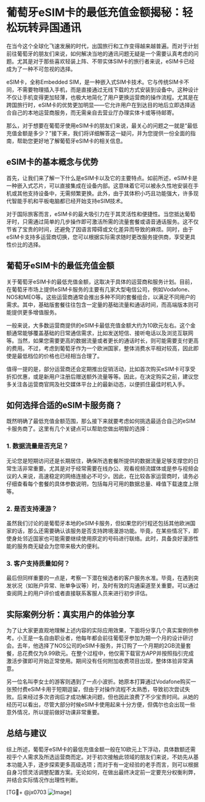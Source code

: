# 葡萄牙eSIM卡的最低充值金额揭秘：轻松玩转异国通讯

在当今这个全球化飞速发展的时代，出国旅行和工作变得越来越普遍。而对于计划前往葡萄牙的朋友们来说，如何解决当地的通讯问题无疑是一个需要认真考虑的问题。尤其是对于那些喜欢轻装上阵、不带实体SIM卡的旅行者来说，eSIM卡已经成为了一种不可忽视的选择。

eSIM卡，全称Embedded SIM，是一种嵌入式SIM卡技术。它与传统SIM卡不同，不需要物理插入手机，而是直接通过无线下载的方式安装到设备中。这种设计不仅让手机变得更加轻薄，也极大地简化了用户更换运营商的操作流程。尤其是在跨国旅行时，eSIM卡的优势更加明显——它允许用户在到达目的地后立即选择适合自己的本地运营商服务，而无需亲自去营业厅办理实体卡或等待邮寄。

那么，对于想要在葡萄牙使用eSIM卡的朋友们来说，最关心的问题之一就是“最低充值金额是多少？”接下来，我们将详细解答这一疑问，并为您提供一份全面的指南，帮助您更好地了解葡萄牙eSIM卡的相关信息。

## eSIM卡的基本概念与优势

首先，让我们来了解一下什么是eSIM卡以及它的主要特点。如前所述，eSIM卡是一种嵌入式芯片，可以直接集成在设备内部。这意味着它可以被永久性地安装在手机或其他支持设备中，无需频繁更换。此外，由于其体积小巧且功能强大，许多现代智能手机和平板电脑都已经开始支持eSIM技术。

对于国际旅客而言，eSIM卡的最大吸引力在于其灵活性和便捷性。当您抵达葡萄牙时，只需通过简单的几步操作即可激活所需的流量套餐或语音通话服务。这不仅节省了宝贵的时间，还避免了因语言障碍或文化差异而导致的麻烦。同时，由于eSIM卡支持多运营商切换，您可以根据实际需求随时更改服务提供商，享受更具性价比的选择。

## 葡萄牙eSIM卡的最低充值金额

关于葡萄牙eSIM卡的最低充值金额，这取决于具体的运营商和服务计划。目前，在葡萄牙市场上提供eSIM卡服务的主要有几家大型电信公司，例如Vodafone、NOS和MEO等。这些运营商通常会推出多种不同的套餐组合，以满足不同用户的需求。其中，基础版套餐往往包含一定量的基础流量和通话时间，而高端版本则可能提供更多增值服务。

一般来说，大多数运营商提供的eSIM卡最低充值金额大约为10欧元左右。这个金额通常能够覆盖基础的日常通信需求，比如发送短信、接听电话以及浏览互联网等。当然，如果您需要更高的数据流量或者更长的通话时长，则可能需要支付更高的费用。不过，考虑到葡萄牙作为一个欧洲国家，整体消费水平相对较高，因此即使是最低档位的价格也已经相当合理了。

值得一提的是，部分运营商还会定期推出促销活动，比如首次购买eSIM卡可享受折扣优惠，或是新用户注册后赠送额外流量等等。因此，在决定购买之前，建议您多关注各运营商官网及社交媒体平台上的最新动态，以便抓住最佳时机入手。

## 如何选择合适的eSIM卡服务商？

既然明确了最低充值金额范围，那么接下来就要考虑如何挑选最适合自己的eSIM卡服务商了。这里有几个关键点可以帮助您做出明智的选择：

### 1. 数据流量是否充足？
无论您是短期访问还是长期居住，确保所选套餐所提供的数据流量足够支撑您的日常生活非常重要。尤其是对于经常需要在线办公、观看视频流媒体或是参与视频会议的人来说，高速稳定的网络连接必不可少。因此，在比较各家运营商时，请务必仔细查看每个套餐的具体参数说明，包括每月可用的数据总量、峰值下载速度上限等。

### 2. 是否支持漫游？
虽然我们讨论的是葡萄牙本地的eSIM卡服务，但如果您的行程还包括其他欧洲国家的话，那么还需要确认该服务是否支持跨境漫游功能。毕竟，在某些情况下，即使身处邻近国家也可能需要继续使用原定的号码进行联络。此时，具备良好漫游性能的服务商无疑会为您带来极大的便利。

### 3. 客户支持质量如何？
最后但同样重要的一点是，考察一下潜在候选者的客户服务水准。毕竟，在遇到突发状况（如账户异常、账单争议等）时，及时有效的沟通渠道至关重要。可以通过查阅网上的用户评价或者直接联系客服人员来进行初步评估。

## 实际案例分析：真实用户的体验分享

为了让大家更直观地理解上述内容的实际应用效果，下面将分享几个真实案例供参考。小王是一名自由职业者，他每年都会前往葡萄牙参加为期一个月的设计研讨会。去年，他选择了NOS公司的eSIM卡服务，并订购了一个月期的2GB流量套餐，总花费仅为9.99欧元。在整个过程中，他仅需下载官方APP并按照指引完成激活步骤即可开始正常使用。期间没有任何附加收费项目出现，整体体验非常满意。

另一位名叫李女士的游客则遇到了一点小波折。她原本打算通过Vodafone购买一张预付费eSIM卡用于短期逗留，但由于对操作流程不太熟悉，导致初次尝试失败。后来经过多次咨询后才成功解决问题，但也因此浪费了不少宝贵时间。从她的经历可以看出，尽管大部分时候eSIM卡使用起来十分方便，但偶尔也会出现一些意外情况，所以提前做好功课非常重要。

## 总结与建议

综上所述，葡萄牙eSIM卡的最低充值金额一般在10欧元上下浮动，具体数额还需视乎个人需求及所选运营商而定。对于初次接触此领域的朋友们来说，不妨先从基本功能入手，逐步探索更多高级选项；而对于有一定经验的老手而言，则可以根据自身习惯灵活调整配置方案。无论如何，在做出最终决定前一定要充分权衡利弊，并结合实际情况作出理性判断。

[TG💪+ @jx0703 ![Image](https://github.com/user-attachments/assets/dbca1d08-cadb-493c-b0ec-ad6f7a83f270)]